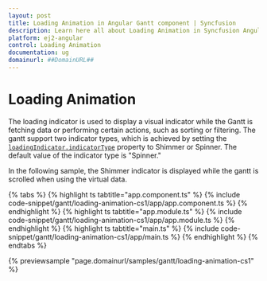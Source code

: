 ```yaml
---
layout: post
title: Loading Animation in Angular Gantt component | Syncfusion
description: Learn here all about Loading Animation in Syncfusion Angular Gantt component of Syncfusion Essential JS 2 and more.
platform: ej2-angular
control: Loading Animation 
documentation: ug
domainurl: ##DomainURL##
---
```


# Loading Animation

The loading indicator is used to display a visual indicator while the Gantt is fetching data or performing certain actions, such as sorting or filtering. The gantt support two indicator types, which is achieved by setting the [`loadingIndicator.indicatorType`](../api/gantt/#loadingindicator) property to Shimmer or Spinner. The default value of the indicator type is "Spinner."


In the following sample, the Shimmer indicator is displayed while the gantt is scrolled when using the virtual data.

{% tabs %}
{% highlight ts tabtitle="app.component.ts" %}
{% include code-snippet/gantt/loading-animation-cs1/app/app.component.ts %}
{% endhighlight %}
{% highlight ts tabtitle="app.module.ts" %}
{% include code-snippet/gantt/loading-animation-cs1/app/app.module.ts %}
{% endhighlight %}
{% highlight ts tabtitle="main.ts" %}
{% include code-snippet/gantt/loading-animation-cs1/app/main.ts %}
{% endhighlight %}
{% endtabs %}
  
{% previewsample "page.domainurl/samples/gantt/loading-animation-cs1" %}

